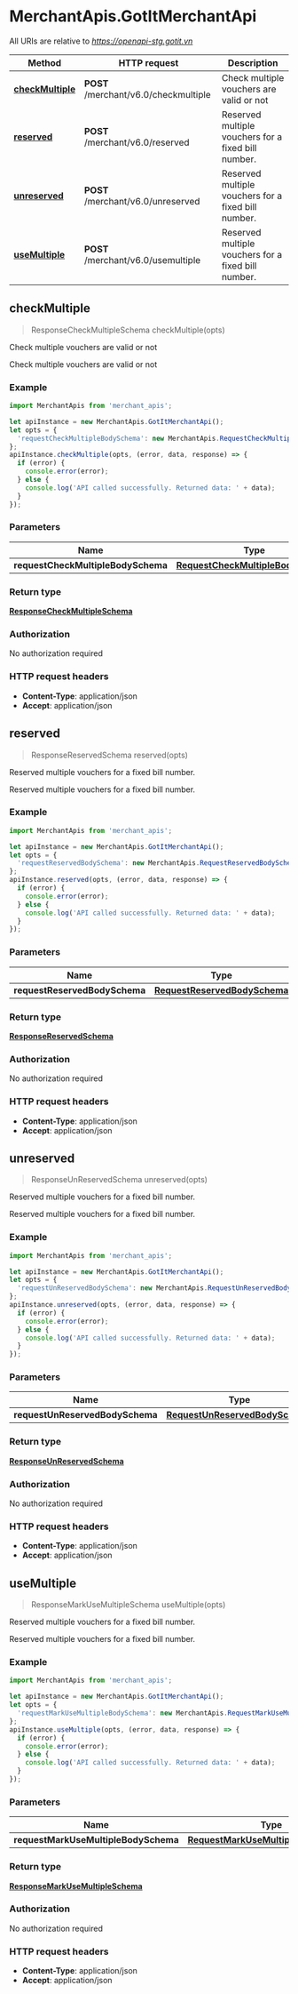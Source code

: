 # MerchantApis.GotItMerchantApi

All URIs are relative to *https://openapi-stg.gotit.vn*

Method | HTTP request | Description
------------- | ------------- | -------------
[**checkMultiple**](GotItMerchantApi.md#checkMultiple) | **POST** /merchant/v6.0/checkmultiple | Check multiple vouchers are valid or not
[**reserved**](GotItMerchantApi.md#reserved) | **POST** /merchant/v6.0/reserved | Reserved multiple vouchers for a fixed bill number.
[**unreserved**](GotItMerchantApi.md#unreserved) | **POST** /merchant/v6.0/unreserved | Reserved multiple vouchers for a fixed bill number.
[**useMultiple**](GotItMerchantApi.md#useMultiple) | **POST** /merchant/v6.0/usemultiple | Reserved multiple vouchers for a fixed bill number.



## checkMultiple

> ResponseCheckMultipleSchema checkMultiple(opts)

Check multiple vouchers are valid or not

Check multiple vouchers are valid or not

### Example

```javascript
import MerchantApis from 'merchant_apis';

let apiInstance = new MerchantApis.GotItMerchantApi();
let opts = {
  'requestCheckMultipleBodySchema': new MerchantApis.RequestCheckMultipleBodySchema() // RequestCheckMultipleBodySchema | 
};
apiInstance.checkMultiple(opts, (error, data, response) => {
  if (error) {
    console.error(error);
  } else {
    console.log('API called successfully. Returned data: ' + data);
  }
});
```

### Parameters


Name | Type | Description  | Notes
------------- | ------------- | ------------- | -------------
 **requestCheckMultipleBodySchema** | [**RequestCheckMultipleBodySchema**](RequestCheckMultipleBodySchema.md)|  | [optional] 

### Return type

[**ResponseCheckMultipleSchema**](ResponseCheckMultipleSchema.md)

### Authorization

No authorization required

### HTTP request headers

- **Content-Type**: application/json
- **Accept**: application/json


## reserved

> ResponseReservedSchema reserved(opts)

Reserved multiple vouchers for a fixed bill number.

Reserved multiple vouchers for a fixed bill number.

### Example

```javascript
import MerchantApis from 'merchant_apis';

let apiInstance = new MerchantApis.GotItMerchantApi();
let opts = {
  'requestReservedBodySchema': new MerchantApis.RequestReservedBodySchema() // RequestReservedBodySchema | 
};
apiInstance.reserved(opts, (error, data, response) => {
  if (error) {
    console.error(error);
  } else {
    console.log('API called successfully. Returned data: ' + data);
  }
});
```

### Parameters


Name | Type | Description  | Notes
------------- | ------------- | ------------- | -------------
 **requestReservedBodySchema** | [**RequestReservedBodySchema**](RequestReservedBodySchema.md)|  | [optional] 

### Return type

[**ResponseReservedSchema**](ResponseReservedSchema.md)

### Authorization

No authorization required

### HTTP request headers

- **Content-Type**: application/json
- **Accept**: application/json


## unreserved

> ResponseUnReservedSchema unreserved(opts)

Reserved multiple vouchers for a fixed bill number.

Reserved multiple vouchers for a fixed bill number.

### Example

```javascript
import MerchantApis from 'merchant_apis';

let apiInstance = new MerchantApis.GotItMerchantApi();
let opts = {
  'requestUnReservedBodySchema': new MerchantApis.RequestUnReservedBodySchema() // RequestUnReservedBodySchema | 
};
apiInstance.unreserved(opts, (error, data, response) => {
  if (error) {
    console.error(error);
  } else {
    console.log('API called successfully. Returned data: ' + data);
  }
});
```

### Parameters


Name | Type | Description  | Notes
------------- | ------------- | ------------- | -------------
 **requestUnReservedBodySchema** | [**RequestUnReservedBodySchema**](RequestUnReservedBodySchema.md)|  | [optional] 

### Return type

[**ResponseUnReservedSchema**](ResponseUnReservedSchema.md)

### Authorization

No authorization required

### HTTP request headers

- **Content-Type**: application/json
- **Accept**: application/json


## useMultiple

> ResponseMarkUseMultipleSchema useMultiple(opts)

Reserved multiple vouchers for a fixed bill number.

Reserved multiple vouchers for a fixed bill number.

### Example

```javascript
import MerchantApis from 'merchant_apis';

let apiInstance = new MerchantApis.GotItMerchantApi();
let opts = {
  'requestMarkUseMultipleBodySchema': new MerchantApis.RequestMarkUseMultipleBodySchema() // RequestMarkUseMultipleBodySchema | 
};
apiInstance.useMultiple(opts, (error, data, response) => {
  if (error) {
    console.error(error);
  } else {
    console.log('API called successfully. Returned data: ' + data);
  }
});
```

### Parameters


Name | Type | Description  | Notes
------------- | ------------- | ------------- | -------------
 **requestMarkUseMultipleBodySchema** | [**RequestMarkUseMultipleBodySchema**](RequestMarkUseMultipleBodySchema.md)|  | [optional] 

### Return type

[**ResponseMarkUseMultipleSchema**](ResponseMarkUseMultipleSchema.md)

### Authorization

No authorization required

### HTTP request headers

- **Content-Type**: application/json
- **Accept**: application/json

